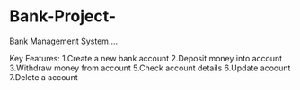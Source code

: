 # Bank-Project-
Bank Management System....

Key Features:
1.Create a new bank account
2.Deposit money into account
3.Withdraw money from account
5.Check account details
6.Update acoount 
7.Delete a account
